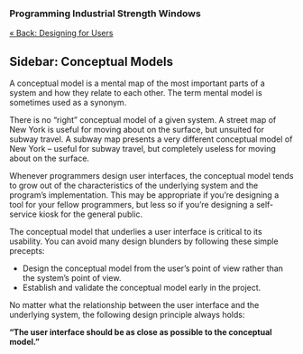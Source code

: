 ### Programming Industrial Strength Windows
[« Back: Designing for Users](Chapter-2-—-Designing-for-Users)
## Sidebar: Conceptual Models

A conceptual model is a mental map of the most important parts of a system and how they relate to each other. The term mental model is sometimes used as a synonym.

There is no “right” conceptual model of a given system. A street map of New York is useful for moving about on the surface, but unsuited for subway travel. A subway map presents a very different conceptual model of New York – useful for subway travel, but completely useless for moving about on the surface.

Whenever programmers design user interfaces, the conceptual model tends to grow out of the characteristics of the underlying system and the program’s implementation. This may be appropriate if you’re designing a tool for your fellow programmers, but less so if you’re designing a self-service kiosk for the general public.

The conceptual model that underlies a user interface is critical to its usability. You can avoid many design blunders by following these simple precepts: 

* Design the conceptual model from the user’s point of view rather than the system’s point of view.
* Establish and validate the conceptual model early in the project.

No matter what the relationship between the user interface and the underlying system, the following design principle always holds: 

**“The user interface should be as close as possible to the conceptual model.”**
